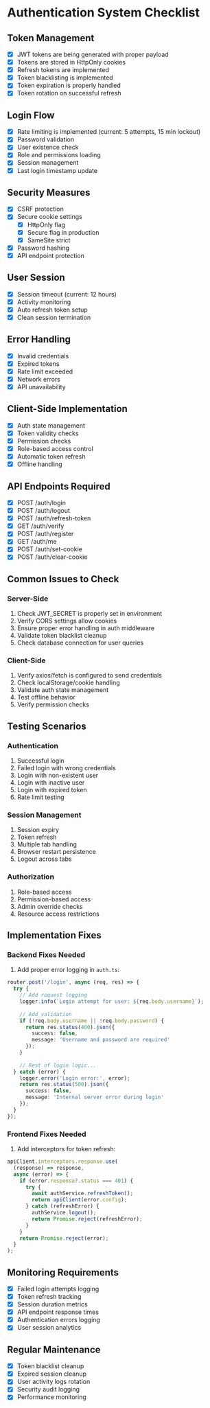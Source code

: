 # Authentication System Checklist

## Token Management
- [x] JWT tokens are being generated with proper payload
- [x] Tokens are stored in HttpOnly cookies
- [x] Refresh tokens are implemented
- [x] Token blacklisting is implemented
- [x] Token expiration is properly handled
- [x] Token rotation on successful refresh

## Login Flow
- [x] Rate limiting is implemented (current: 5 attempts, 15 min lockout)
- [x] Password validation
- [x] User existence check
- [x] Role and permissions loading
- [x] Session management
- [x] Last login timestamp update

## Security Measures
- [x] CSRF protection
- [x] Secure cookie settings
  - [x] HttpOnly flag
  - [x] Secure flag in production
  - [x] SameSite strict
- [x] Password hashing
- [x] API endpoint protection

## User Session
- [x] Session timeout (current: 12 hours)
- [x] Activity monitoring
- [x] Auto refresh token setup
- [x] Clean session termination

## Error Handling
- [x] Invalid credentials
- [x] Expired tokens
- [x] Rate limit exceeded
- [x] Network errors
- [x] API unavailability

## Client-Side Implementation
- [x] Auth state management
- [x] Token validity checks
- [x] Permission checks
- [x] Role-based access control
- [x] Automatic token refresh
- [x] Offline handling

## API Endpoints Required
- [x] POST /auth/login
- [x] POST /auth/logout
- [x] POST /auth/refresh-token
- [x] GET /auth/verify
- [x] POST /auth/register
- [x] GET /auth/me
- [x] POST /auth/set-cookie
- [x] POST /auth/clear-cookie

## Common Issues to Check

### Server-Side
1. Check JWT_SECRET is properly set in environment
2. Verify CORS settings allow cookies
3. Ensure proper error handling in auth middleware
4. Validate token blacklist cleanup
5. Check database connection for user queries

### Client-Side
1. Verify axios/fetch is configured to send credentials
2. Check localStorage/cookie handling
3. Validate auth state management
4. Test offline behavior
5. Verify permission checks

## Testing Scenarios

### Authentication
1. Successful login
2. Failed login with wrong credentials
3. Login with non-existent user
4. Login with inactive user
5. Login with expired token
6. Rate limit testing

### Session Management
1. Session expiry
2. Token refresh
3. Multiple tab handling
4. Browser restart persistence
5. Logout across tabs

### Authorization
1. Role-based access
2. Permission-based access
3. Admin override checks
4. Resource access restrictions

## Implementation Fixes

### Backend Fixes Needed
1. Add proper error logging in `auth.ts`:
```typescript
router.post('/login', async (req, res) => {
  try {
    // Add request logging
    logger.info(`Login attempt for user: ${req.body.username}`);
    
    // Add validation
    if (!req.body.username || !req.body.password) {
      return res.status(400).json({
        success: false,
        message: 'Username and password are required'
      });
    }
    
    // Rest of login logic...
  } catch (error) {
    logger.error('Login error:', error);
    return res.status(500).json({
      success: false,
      message: 'Internal server error during login'
    });
  }
});
```

### Frontend Fixes Needed
1. Add interceptors for token refresh:
```typescript
apiClient.interceptors.response.use(
  (response) => response,
  async (error) => {
    if (error.response?.status === 401) {
      try {
        await authService.refreshToken();
        return apiClient(error.config);
      } catch (refreshError) {
        authService.logout();
        return Promise.reject(refreshError);
      }
    }
    return Promise.reject(error);
  }
);
```

## Monitoring Requirements
- [x] Failed login attempts logging
- [x] Token refresh tracking
- [x] Session duration metrics
- [x] API endpoint response times
- [x] Authentication errors logging
- [x] User session analytics

## Regular Maintenance
- [x] Token blacklist cleanup
- [x] Expired session cleanup
- [x] User activity logs rotation
- [x] Security audit logging
- [x] Performance monitoring